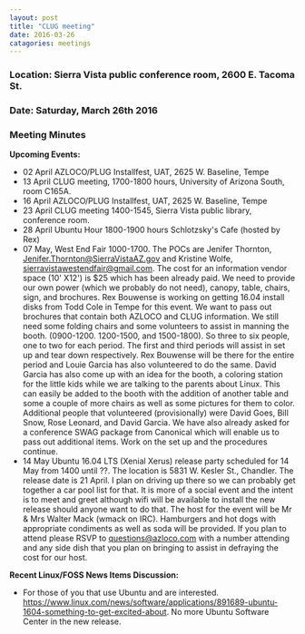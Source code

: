 ```yaml
---
layout: post
title: "CLUG meeting"
date: 2016-03-26
catagories: meetings
---
```

### Location: Sierra Vista public conference room, 2600 E. Tacoma St.

### Date: Saturday, March 26th 2016

### Meeting Minutes

**Upcoming Events:**
 * 02 April AZLOCO/PLUG Installfest, UAT, 2625 W. Baseline, Tempe
 * 13 April CLUG meeting, 1700-1800 hours, University of Arizona South, room C165A.
 * 16 April AZLOCO/PLUG Installfest, UAT, 2625 W. Baseline, Tempe
 * 23 April CLUG meeting 1400-1545, Sierra Vista public library, conference room. 
 * 28 April Ubuntu Hour 1800-1900 hours Schlotzsky's Cafe (hosted by Rex)
 * 07 May, West End Fair 1000-1700.  The POCs are Jenifer Thornton, Jenifer.Thornton@SierraVistaAZ.gov and Kristine Wolfe, sierravistawestendfair@gmail.com.   The cost for an information vendor space (10' X12') is $25 which has been already paid.  We need to provide our own power (which we probably do not need), canopy, table, chairs, sign, and brochures.  Rex Bouwense is working on getting 16.04 install disks from Todd Cole in Tempe for this event.  We want to pass out brochures that contain both AZLOCO and CLUG information.  We still need some folding chairs and some volunteers to assist in manning the booth. (0900-1200. 1200-1500, and 1500-1800).  So three to six people, one to two for each period.  The first and third periods will assist in set up and tear down respectively.  Rex Bouwense will be there for the entire period and Louie Garcia has also volunteered to do the same.  David Garcia has also come up with an idea for the booth, a coloring station for the little kids while we are talking to the parents about Linux.  This can easily be added to the booth with the addition of another table and some a couple of more chairs as well as some pictures for them to color.  Additional people that volunteered (provisionally) were David Goes, Bill Snow, Rose Leonard, and David Garcia.  We have also already asked for a conference SWAG package from Canonical which will enable us to pass out additional items.  Work on the set up and the procedures continue.  
 * 14 May Ubuntu 16.04 LTS (Xenial Xerus) release party scheduled for 14 May from 1400 until ??.  The location is 5831 W. Kesler St., Chandler.  The release date is 21 April.  I plan on driving up there so we can probably get together a car pool list for that.  It is more of a social event and the intent is to meet and greet although wifi will be available to install the new release should anyone want to do that.  The host for the event will be Mr & Mrs Walter Mack (wmack on IRC).  Hamburgers and hot dogs with appropriate condiments as well as soda will be provided.  If you plan to attend please RSVP to questions@azloco.com with a number attending and any side dish that you plan on bringing to assist in defraying the cost for our host.

**Recent Linux/FOSS News Items Discussion:**
 * For those of you that use Ubuntu and are interested.  https://www.linux.com/news/software/applications/891689-ubuntu-1604-something-to-get-excited-about.  No more Ubuntu Software Center in the new release.

